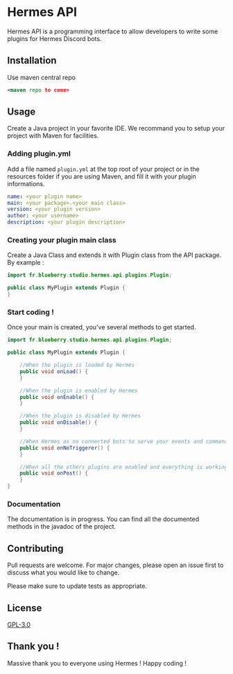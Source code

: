 # Hermes API

Hermes API is a programming interface to allow developers to write some plugins for Hermes Discord bots.

## Installation

Use maven central repo

```xml
<maven repo to come>
```

## Usage

Create a Java project in your favorite IDE. We recommand you to setup your project with Maven for facilities.

### Adding plugin.yml 

Add a file named `plugin.yml` at the top root of your project or in the resources folder if you are using Maven, and fill it with your plugin informations.

```yml
name: <your plugin name>
main: <your package>.<your main class>
version: <your plugin version>
author: <your username>
description: <your plugin description>
```

### Creating your plugin main class

Create a Java Class and extends it with Plugin class from the API package.
By example :

```java
import fr.blueberry.studio.hermes.api.plugins.Plugin;

public class MyPlugin extends Plugin {
}
```

### Start coding !

Once your main is created, you've several methods to get started.

```java
import fr.blueberry.studio.hermes.api.plugins.Plugin;

public class MyPlugin extends Plugin {

    //When the plugin is loaded by Hermes
    public void onLoad() {
    }

    //When the plugin is enabled by Hermes
    public void onEnable() {
    }

    //When the plugin is disabled by Hermes
    public void onDisable() {
    }

    //When Hermes as no connected bots to serve your events and commands.
    public void onNoTriggerer() {
    }

    //When all the others plugins are enabled and everything is working fine. Usefull to hook into others plugins.
    public void onPost() {
    }
}
```

### Documentation

The documentation is in progress. You can find all the documented methods in the javadoc of the project.


## Contributing
Pull requests are welcome. For major changes, please open an issue first to discuss what you would like to change.

Please make sure to update tests as appropriate.

## License
[GPL-3.0](https://choosealicense.com/licenses/gpl-3.0)

## Thank you !

Massive thank you to everyone using Hermes ! Happy coding !